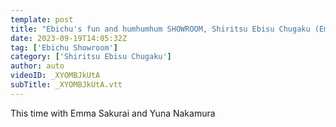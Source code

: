 ```yaml
---
template: post
title: "Ebichu's fun and humhumhum SHOWROOM, Shiritsu Ebisu Chugaku (Emma Sakurai & Yuna Nakamura) September 19, 2023"
date: 2023-09-19T14:05:32Z
tag: ['Ebichu Showroom']
category: ['Shiritsu Ebisu Chugaku']
author: auto 
videoID: _XYOMBJkUtA
subTitle: _XYOMBJkUtA.vtt
---
```

This time with Emma Sakurai and Yuna Nakamura